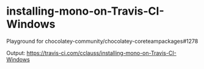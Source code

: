 # installing-mono-on-Travis-CI-Windows

Playground for chocolatey-community/chocolatey-coreteampackages#1278

Output: https://travis-ci.com/cclauss/installing-mono-on-Travis-CI-Windows
